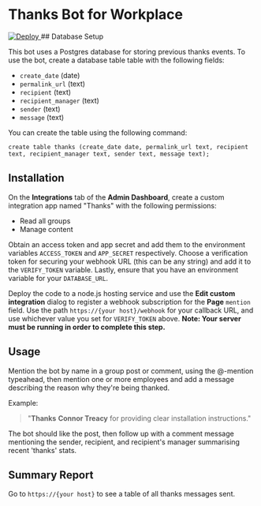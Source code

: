 # Thanks Bot for Workplace
<a href="https://heroku.com/deploy">
  <img src="https://www.herokucdn.com/deploy/button.svg" alt="Deploy">
</a>
## Database Setup

This bot uses a Postgres database for storing previous thanks events. To use the bot, create a database table table with the following fields:

* `create_date` (date)
* `permalink_url` (text)
* `recipient` (text)
* `recipient_manager` (text)
* `sender` (text)
* `message` (text)

You can create the table using the following command:

```
create table thanks (create_date date, permalink_url text, recipient text, recipient_manager text, sender text, message text);
```

## Installation

On the **Integrations** tab of the **Admin Dashboard**, create a custom integration app named "Thanks" with the following permissions:

* Read all groups
* Manage content

Obtain an access token and app secret and add them to the environment variables `ACCESS_TOKEN` and `APP_SECRET` respectively. Choose a verification token for securing your webhook URL (this can be any string) and add it to the `VERIFY_TOKEN` variable. Lastly, ensure that you have an environment variable for your `DATABASE_URL`.

Deploy the code to a node.js hosting service and use the **Edit custom integration** dialog to register a webhook subscription for the **Page** `mention` field. Use the path `https://{your host}/webhook` for your callback URL, and use whichever value you set for `VERIFY_TOKEN` above. **Note: Your server must be running in order to complete this step.**

## Usage

Mention the bot by name in a group post or comment, using the @-mention typeahead, then mention one or more employees and add a message describing the reason why they're being thanked. 

Example: 

> "**Thanks** **Connor Treacy** for providing clear installation instructions."

The bot should like the post, then follow up with a comment message mentioning the sender, recipient, and recipient's manager summarising recent 'thanks' stats.

## Summary Report

Go to `https://{your host}` to see a table of all thanks messages sent. 
